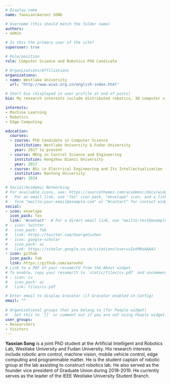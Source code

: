 ```yaml
---
# Display name
name: Yaoxian(Aaron) SONG

# Username (this should match the folder name)
authors:
- admin

# Is this the primary user of the site?
superuser: true

# Role/position
role: Computer Science and Robotics PhD Candicate 

# Organizations/Affiliations
organizations:
- name: Westlake University 
  url: "http://www.wias.org.cn/english-index.html"

# Short bio (displayed in user profile at end of posts)
bio: My research interests include distributed robotics, 3D computer vision and edge computing.

interests:
- Machine Learning
- Robotics
- Edge Computing

education:
  courses:
  - course: PhD Candidate in Computer Science
    institution: Westlake University & Fudan University
    year: 2017 to present
  - course: MEng in Control Science and Engineering
    institution: Hangzhou Dianzi University
    year: 2017
  - course: BSc in Electrical Engineering and Its Intellectualization for Building
    institution: Nantong University
    year: 2014

# Social/Academic Networking
# For available icons, see: https://sourcethemes.com/academic/docs/widgets/#icons
#   For an email link, use "fas" icon pack, "envelope" icon, and a link in the
#   form "mailto:your-email@example.com" or "#contact" for contact widget.
social:
- icon: envelope
  icon_pack: fas
  link: '#contact'  # For a direct email link, use "mailto:test@example.org".
# - icon: twitter
#   icon_pack: fab
#   link: https://twitter.com/GeorgeCushen
# - icon: google-scholar
#   icon_pack: ai
#   link: https://scholar.google.co.uk/citations?user=sIwtMXoAAAAJ
- icon: github
  icon_pack: fab
  link: https://github.com/aaronhd
# Link to a PDF of your resume/CV from the About widget.
# To enable, copy your resume/CV to `static/files/cv.pdf` and uncomment the lines below.  
# - icon: cv
#   icon_pack: ai
#   link: files/cv.pdf

# Enter email to display Gravatar (if Gravatar enabled in Config)
email: ""
  
# Organizational groups that you belong to (for People widget)
#   Set this to `[]` or comment out if you are not using People widget.  
user_groups:
- Researchers
- Visitors
---
```

**Yaoxian Song** is a joint PhD student at the Artificial Intelligent and Robotics Lab, Westlake University and Fudan University. His research interests include robotic arm control, machine vision, mobile vehicle control, edge computing and programmable matter. He is the student captain of robotic group at the lab assisting to construct robotics lab. He also served as the founder vice president of Graduate Union during 2018-2019. He currently serves as the leader of the IEEE Westlake University Student Branch.

<!-- Nelson Bighetti is a professor of artificial intelligence at the Stanford AI Lab. His research interests include distributed robotics, mobile computing and programmable matter. He leads the Robotic Neurobiology group, which develops self-reconfiguring robots, systems of self-organizing robots, and mobile sensor networks. -->

<!-- Lorem ipsum dolor sit amet, consectetur adipiscing elit. Sed neque elit, tristique placerat feugiat ac, facilisis vitae arcu. Proin eget egestas augue. Praesent ut sem nec arcu pellentesque aliquet. Duis dapibus diam vel metus tempus vulputate.  -->
